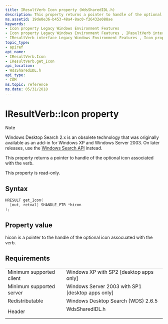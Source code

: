 ```yaml
---
title: IResultVerb Icon property (WdsSharedIDL.h)
description: This property returns a pointer to handle of the optional icon associated with the verb.
ms.assetid: 19de0e36-b453-48a4-8ac0-f26432e088ae
keywords:
- Icon property Legacy Windows Environment Features
- Icon property Legacy Windows Environment Features , IResultVerb interface
- IResultVerb interface Legacy Windows Environment Features , Icon property
topic_type:
- apiref
api_name:
- IResultVerb.Icon
- IResultVerb.get_Icon
api_location:
- WdsSharedIDL.h
api_type:
- COM
ms.topic: reference
ms.date: 05/31/2018
---
```


# IResultVerb::Icon property

> [!NOTE]
> Windows Desktop Search 2.x is an obsolete technology that was originally available as an add-in for Windows XP and Windows Server 2003. On later releases, use the [Windows Search API](../search/-search-reference-entry-page.md) instead. 

This property returns a pointer to handle of the optional icon associated with the verb.

This property is read-only.

## Syntax


```C++
HRESULT get_Icon(
  [out, retval] SHANDLE_PTR *hicon
);
```



## Property value

hicon is a pointer to the handle of the optional icon assocuated with the verb.

## Requirements



|                                     |                                                                                           |
|-------------------------------------|-------------------------------------------------------------------------------------------|
| Minimum supported client<br/> | Windows XP with SP2 \[desktop apps only\]<br/>                                      |
| Minimum supported server<br/> | Windows Server 2003 with SP1 \[desktop apps only\]<br/>                             |
| Redistributable<br/>          | Windows Desktop Search (WDS) 2.6.5<br/>                                             |
| Header<br/>                   | <dl> <dt>WdsSharedIDL.h</dt> </dl> |



 

 






